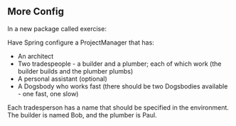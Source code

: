 ## More Config

In a new package called exercise:

Have Spring configure a ProjectManager that has:
- An architect
- Two tradespeople - a builder and a plumber; each of which work (the builder builds and the plumber plumbs)
- A personal assistant (optional)
- A Dogsbody who works fast (there should be two Dogsbodies available - one fast, one slow)

Each tradesperson has a name that should be specified in the environment.
The builder is named Bob, and the plumber is Paul.